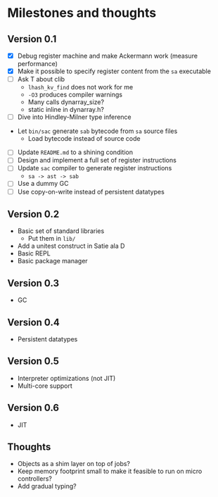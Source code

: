 # Milestones and thoughts

## Version 0.1

* [x] Debug register machine and make Ackermann work (measure performance)
* [x] Make it possible to specify register content from the `sa` executable
* [ ] Ask T about clib
  - `lhash_kv_find` does not work for me
  - `-O3` produces compiler warnings
  - Many calls dynarray_size?
  - static inline in dynarray.h?
* [ ] Dive into Hindley-Milner type inference
* Let `bin/sac` generate `sab` bytecode from `sa` source files
  - Load bytecode instead of source code
* [ ] Update `README.md` to a shining condition
* [ ] Design and implement a full set of register instructions
* [ ] Update `sac` compiler to generate register instructions
  - `sa -> ast -> sab`
* [ ] Use a dummy GC
* [ ] Use copy-on-write instead of persistent datatypes

## Version 0.2

* Basic set of standard libraries
  - Put them in `lib/`
* Add a unitest construct in Satie ala D
* Basic REPL
* Basic package manager

## Version 0.3

* GC

## Version 0.4

* Persistent datatypes

## Version 0.5

* Interpreter optimizations (not JIT)
* Multi-core support

## Version 0.6

* JIT

## Thoughts

* Objects as a shim layer on top of jobs?
* Keep memory footprint small to make it feasible to run on micro
  controllers?
* Add gradual typing?
